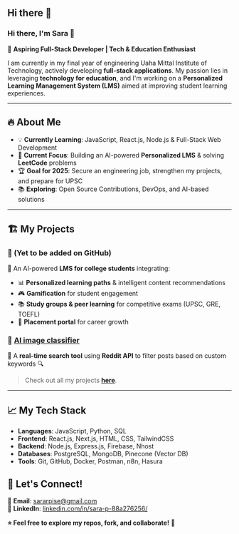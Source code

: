 ## Hi there 👋

### Hi there, I'm Sara 👋  

🚀 **Aspiring Full-Stack Developer | Tech & Education Enthusiast**

I am currently in my final year of engineering Uaha Mittal Institute of Technology, actively developing **full-stack applications**. My passion lies in leveraging **technology for education**, and I'm working on a **Personalized Learning Management System (LMS)** aimed at improving student learning experiences.

---

## 🔥 About Me
- 💡 **Currently Learning**: JavaScript, React.js, Node.js & Full-Stack Web Development
- 🎯 **Current Focus**: Building an AI-powered **Personalized LMS** & solving **LeetCode** problems
- 🏆 **Goal for 2025**: Secure an engineering job, strengthen my projects, and prepare for UPSC
- 📚 **Exploring**: Open Source Contributions, DevOps, and AI-based solutions

---

## 🏗️ My Projects
### 🚀 (Yet to be added on GitHub)
🔹 An AI-powered **LMS for college students** integrating:
- 📊 **Personalized learning paths** & intelligent content recommendations
- 🎮 **Gamification** for student engagement
- 📚 **Study groups & peer learning** for competitive exams (UPSC, GRE, TOEFL)
- 🎯 **Placement portal** for career growth

### 📌 [AI image classifier](https://github.com/sara-1515/AI-Image-Classifier)
🔹 A **real-time search tool** using **Reddit API** to filter posts based on custom keywords 🔍


> Check out all my projects **[here](https://github.com/sara-1515?tab=repositories)**.

---

## 📈 My Tech Stack
- **Languages**: JavaScript, Python, SQL
- **Frontend**: React.js, Next.js, HTML, CSS, TailwindCSS
- **Backend**: Node.js, Express.js, Firebase, Nhost
- **Databases**: PostgreSQL, MongoDB, Pinecone (Vector DB)
- **Tools**: Git, GitHub, Docker, Postman, n8n, Hasura



## 🤝 Let's Connect!
📩 **Email**: [sararpise@gmail.com](mailto:your-email@example.com)  
🔗 **LinkedIn**: [linkedin.com/in/sara-p-88a276256/](https://linkedin.com/in/YOURUSERNAME)  


**⭐️ Feel free to explore my repos, fork, and collaborate!** 🚀
